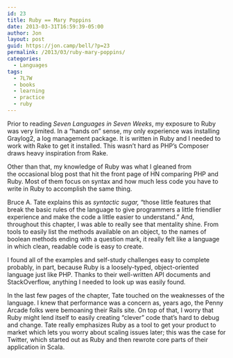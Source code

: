 ```yaml
---
id: 23
title: Ruby == Mary Poppins
date: 2013-03-31T16:59:39-05:00
author: Jon
layout: post
guid: https://jon.camp/bell/?p=23
permalink: /2013/03/ruby-mary-poppins/
categories:
  - Languages
tags:
  - 7L7W
  - books
  - learning
  - practice
  - ruby
---
```

Prior to reading _Seven Languages in Seven Weeks_, my exposure to Ruby was very limited. In a &#8220;hands on&#8221; sense, my only experience was installing Graylog2, a log management package. It is written in Ruby and I needed to work with Rake to get it installed. This wasn&#8217;t hard as PHP&#8217;s Composer draws heavy inspiration from Rake.

Other than that, my knowledge of Ruby was what I gleaned from the occasional blog post that hit the front page of HN comparing PHP and Ruby. Most of them focus on syntax and how much less code you have to write in Ruby to accomplish the same thing.

Bruce A. Tate explains this as _syntactic sugar,_ &#8220;those little features that break the basic rules of the language to give programmers a little friendlier experience and make the code a little easier to understand.&#8221; And, throughout this chapter, I was able to really see that mentality shine. From tools to easily list the methods available on an object, to the names of boolean methods ending with a question mark, it really felt like a language in which clean, readable code is easy to create.

I found all of the examples and self-study challenges easy to complete probably, in part, because Ruby is a loosely-typed, object-oriented language just like PHP. Thanks to their well-written API documents and StackOverflow, anything I needed to look up was easily found.

In the last few pages of the chapter, Tate touched on the weaknesses of the language. I knew that performance was a concern as, years ago, the Penny Arcade folks were bemoaning their Rails site. On top of that, I worry that Ruby might lend itself to easily creating &#8220;clever&#8221; code that&#8217;s hard to debug and change. Tate really emphasizes Ruby as a tool to get your product to market which lets you worry about scaling issues later; this was the case for Twitter, which started out as Ruby and then rewrote core parts of their application in Scala.